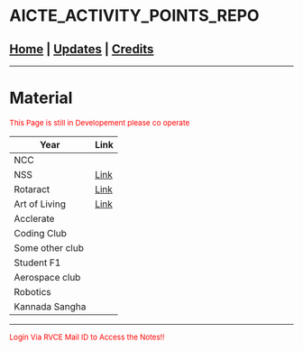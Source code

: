 # AICTE_ACTIVITY_POINTS_REPO

## [Home](../main/index.md) | [Updates](../main/updates.md) | [Credits](../main/credits.md)

---

#  Material
<p style="color:red; font-size:small;">
  This Page is still in Developement please co operate
</p>

| Year            | Link                                                                                              |
| --------------------------- | ------------------------------------------------------------------------------------------------- |
|NCC|
| NSS             | [Link]()   |
| Rotaract                 | [Link]()   |
|Art of Living               | [Link]()   |
|Acclerate ||
|Coding Club||
|Some other club||
|Student F1 ||
|Aerospace club||
|Robotics||
|Kannada Sangha||

___

<p style="color:red; font-size:small;">
   Login Via RVCE Mail ID to Access the Notes!!
</p>
